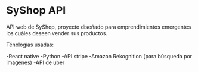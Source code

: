 #  SyShop API

API web de SyShop, proyecto diseñado para emprendimientos emergentes los cuáles deseen vender sus productos.

Ténologías usadas:

  -React native 
  -Python
  -API stripe
  -Amazon Rekognition (para búsqueda por imagenes)
  -API de uber 

